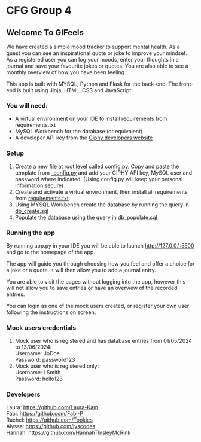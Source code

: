 # CFG Group 4

## Welcome To GIFeels 
We have created a simple mood tracker to support mental health. As a guest you can see an inspirational quote or joke to improve your mindset. As a registered user you can log your moods, enter your thoughts in a journal and save your favourite jokes or quotes. You are also able to see a monthly overview of how you have been feeling.

This app is built with MYSQL, Python and Flask for the back-end. The front-end is built using Jinja, HTML, CSS and JavaScript

### You will need:

- A virtual environment on your IDE to install requirements from requirements.txt
- MySQL Workbench for the database (or equivalent)
- A developer API key from the [Giphy developers website](https://developers.giphy.com/)


### Setup 
1. Create a new file at root level called config.py. Copy and paste the template from [_config.py](/_config.py) and add your GIPHY API key, MySQL user and password where indicated. (Using config.py will keep your personal information secure)
2. Create and activate a virtual environment, then install all requirements from [requirements.txt](/requirements.txt)
3. Using MYSQL Workbench create the database by running the query in [db_create.sql](/DB_Setup/db_create.sql)
5. Populate the database using the query in [db_populate.sql](/DB_Setup/db.populate.sql)

### Running the app
By running app.py in your IDE you will be able to launch http://127.0.0.1:5500 and go to the homepage of the app.

The app will guide you through choosing how you feel and offer a choice for a joke or a quote. It will then allow you to add a journal entry.

You are able to visit the pages without logging into the app, however this will not allow you to save entries or have an overview of the recorded entries.

You can login as one of the mock users created, or register your own user following the instructions on screen.

### Mock users credentials
1. Mock user who is registered and has database entries from 01/05/2024 to 13/06/2024:\
Username: JoDoe\
Password: password123
2. Mock user who is registered only:\
Username: LSmith\
Password: hello123

### Developers

Laura: https://github.com/Laura-Kam \
Fabi: https://github.com/Fabi-P \
Rachel: https://github.com/Tookles \
Alyssa: https://github.com/lyscodes \
Hannah: https://github.com/HannahTInsleyMcRink
